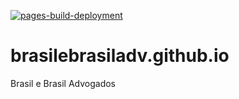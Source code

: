 [![pages-build-deployment](https://github.com/brasilebrasiladv/brasilebrasiladv.github.io/actions/workflows/pages/pages-build-deployment/badge.svg?branch=main)](https://github.com/brasilebrasiladv/brasilebrasiladv.github.io/actions/workflows/pages/pages-build-deployment)

# brasilebrasiladv.github.io
Brasil e Brasil Advogados
